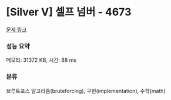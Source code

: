 # [Silver V] 셀프 넘버 - 4673 

[문제 링크](https://www.acmicpc.net/problem/4673) 

### 성능 요약

메모리: 31372 KB, 시간: 88 ms

### 분류

브루트포스 알고리즘(bruteforcing), 구현(implementation), 수학(math)

